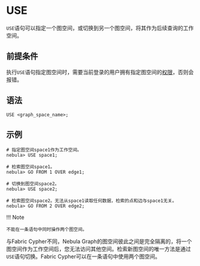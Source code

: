 # USE

`USE`语句可以指定一个图空间，或切换到另一个图空间，将其作为后续查询的工作空间。

## 前提条件

执行`USE`语句指定图空间时，需要当前登录的用户拥有指定图空间的[权限](../../7.data-security/1.authentication/1.authentication.md)，否则会报错。

## 语法

```ngql
USE <graph_space_name>;
```

## 示例

```ngql
# 指定图空间space1作为工作空间。
nebula> USE space1;

# 检索图空间space1。
nebula> GO FROM 1 OVER edge1;

# 切换到图空间space2。
nebula> USE space2;

# 检索图空间space2。无法从space1读取任何数据，检索的点和边与space1无关。
nebula> GO FROM 2 OVER edge2;
```

!!! Note

    不能在一条语句中同时操作两个图空间。

与Fabric Cypher不同，Nebula Graph的图空间彼此之间是完全隔离的，将一个图空间作为工作空间后，您无法访问其他空间。检索新图空间的唯一方法是通过`USE`语句切换。Fabric Cypher可以在一条语句中使用两个图空间。

